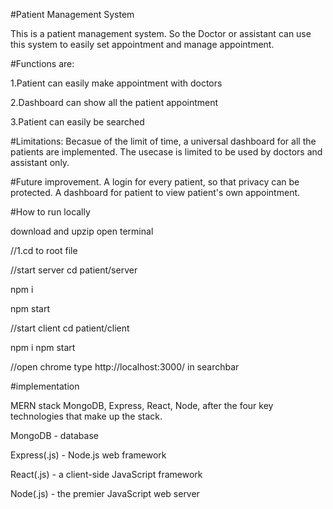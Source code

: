 #Patient Management System

This is a patient management system. So the Doctor or assistant can use this system to easily set appointment and manage appointment.

#Functions are:

1.Patient can easily make appointment with doctors

2.Dashboard can show all the patient appointment

3.Patient can easily be searched

#Limitations:
Becasue of the limit of time, a universal dashboard for all the patients are implemented. 
The usecase is limited to be used by doctors and assistant only.

#Future improvement.
A login for every patient, so that privacy can be protected.
A dashboard for patient to view patient's own appointment.

#How to run locally

download and upzip
open terminal

//1.cd to root file

//start server
cd patient/server

npm i

npm start

//start client
cd patient/client

npm i
npm start

//open chrome type http://localhost:3000/ in searchbar

#implementation

MERN stack MongoDB, Express, React, Node, after the four key technologies that make up the stack.

MongoDB - database

Express(.js) - Node.js web framework

React(.js) - a client-side JavaScript framework

Node(.js) - the premier JavaScript web server

